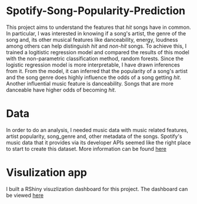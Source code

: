 # Spotify-Song-Popularity-Prediction

This project aims to understand the features that *hit* songs have in common. In particular, I was interested in knowing if a song's artist, the genre of the song and, its other musical features like danceability, energy, loudness among others can help distinguish *hit* and *non-hit* songs. To achieve this, I trained a logitistic regression model and compared the results of this model with the non-parametric classification method, random forests. Since the logistic regression model is more interpretable, I have drawn inferences from it. From the model, it can inferred that the popularity of a song's artist and the song genre does highly influence the odds of a song getting *hit*. Another influential music feature is danceability. Songs that are more danceable have higher odds of becoming *hit*.

# Data
In order to do an analysis, I needed music data with music related features, artist popularity, song_genre and, other metadata of the songs. Spotify's music data that it provides via its developer APIs seemed like the right place to start to create this dataset.
More information can be found [here](https://developer.spotify.com/documentation/web-api/) 

# Visulization app
I built a RShiny visuzlization dashboard for this project. The dashboard can be viewed [here](https://ashwinimarathe.shinyapps.io/musicvisualization/)
